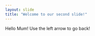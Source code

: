 ```yaml
---
layout: slide
title: "Welcome to our second slide!"
---
```

Hello Mum!
Use the left arrow to go back!

